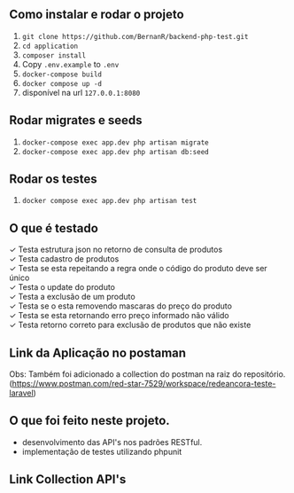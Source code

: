 ## Como instalar e rodar o projeto

1. ```git clone https://github.com/BernanR/backend-php-test.git```
2. ```cd application```
3. ```composer install```
3. Copy ```.env.example``` to ```.env```
4. ```docker-compose build```
5. ```docker compose up -d```
6. disponível na url ```127.0.0.1:8080```


## Rodar migrates e seeds

1. ```docker-compose exec app.dev php artisan migrate```
2. ```docker-compose exec app.dev php artisan db:seed```


## Rodar os testes

1. ```docker compose exec app.dev php artisan test```

## O que é testado
✓ Testa estrutura json no retorno de consulta de produtos<br />
✓ Testa cadastro de produtos<br />
✓ Testa se esta repeitando a regra onde o código do produto deve ser único<br />
✓ Testa o update do produto<br />
✓ Testa a exclusão de um produto<br />
✓ Testa se o esta removendo mascaras do preço do produto<br />
✓ Testa se esta retornando erro preço informado não válido<br />
✓ Testa retorno correto para exclusão de produtos que não existe<br />

## Link da Aplicação no postaman
Obs: Também foi adicionado a collection do postman na raiz do repositório.<br />
(https://www.postman.com/red-star-7529/workspace/redeancora-teste-laravel)

## O que foi feito neste projeto.

 - desenvolvimento das API's nos padrões RESTful.
 - implementação de testes utilizando phpunit

## Link Collection  API's
